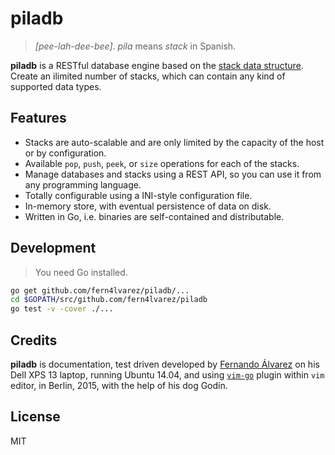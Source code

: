 piladb
======

> _[pee-lah-dee-bee]_. _pila_ means _stack_ in Spanish.

**piladb** is a RESTful database engine based on the [stack data structure](
https://en.wikipedia.org/wiki/Stack_%28abstract_data_type%29).
Create an ilimited number of stacks, which can contain any kind of supported
data types.

Features
--------

* Stacks are auto-scalable and are only limited by the capacity of the host
  or by configuration.
* Available `pop`, `push`, `peek`, or `size` operations for each of the stacks.
* Manage databases and stacks using a REST API, so you can use it from
  any programming language.
* Totally configurable using a INI-style configuration file.
* In-memory store, with eventual persistence of data on disk.
* Written in Go, i.e. binaries are self-contained and distributable.

Development
-----------

> You need Go installed.

```bash
go get github.com/fern4lvarez/piladb/...
cd $GOPATH/src/github.com/fern4lvarez/piladb
go test -v -cover ./...
```

Credits
-------

**piladb** is documentation, test driven developed by [Fernando Álvarez](
http://www.fer.ac) on his Dell XPS 13 laptop, running Ubuntu 14.04, and
using [`vim-go`](https://github.com/fatih/vim-go) plugin within `vim` editor,
in Berlin, 2015, with the help of his dog Godín.

License
-------

MIT


